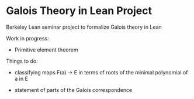 # Galois Theory in Lean Project
Berkeley Lean seminar project to formalize Galois theory in Lean

Work in progress:

- Primitive element theorem

Things to do:

- classifying maps F(a) -> E in terms of roots of the minimal polynomial of a in E

- statement of parts of the Galois correspondence
